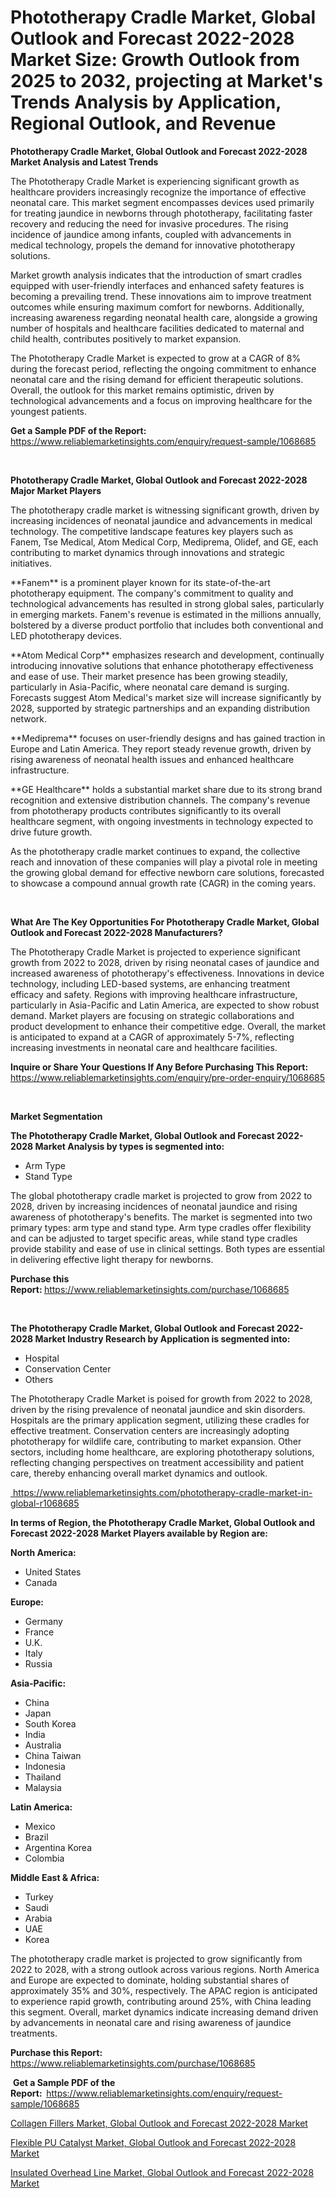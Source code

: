 <p><h1>Phototherapy Cradle Market, Global Outlook and Forecast 2022-2028 Market Size: Growth Outlook from 2025 to 2032, projecting at Market's Trends Analysis by Application, Regional Outlook, and Revenue</h1></p><p><strong>Phototherapy Cradle Market, Global Outlook and Forecast 2022-2028 Market Analysis and Latest Trends</strong></p>
<p><p>The Phototherapy Cradle Market is experiencing significant growth as healthcare providers increasingly recognize the importance of effective neonatal care. This market segment encompasses devices used primarily for treating jaundice in newborns through phototherapy, facilitating faster recovery and reducing the need for invasive procedures. The rising incidence of jaundice among infants, coupled with advancements in medical technology, propels the demand for innovative phototherapy solutions.</p><p>Market growth analysis indicates that the introduction of smart cradles equipped with user-friendly interfaces and enhanced safety features is becoming a prevailing trend. These innovations aim to improve treatment outcomes while ensuring maximum comfort for newborns. Additionally, increasing awareness regarding neonatal health care, alongside a growing number of hospitals and healthcare facilities dedicated to maternal and child health, contributes positively to market expansion.</p><p>The Phototherapy Cradle Market is expected to grow at a CAGR of 8% during the forecast period, reflecting the ongoing commitment to enhance neonatal care and the rising demand for efficient therapeutic solutions. Overall, the outlook for this market remains optimistic, driven by technological advancements and a focus on improving healthcare for the youngest patients.</p></p>
<p><strong>Get a Sample PDF of the Report:&nbsp;</strong> <a href="https://www.reliablemarketinsights.com/enquiry/request-sample/1068685?utm_campaign=2218&utm_medium=2&utm_source=Github&utm_content=ia&utm_term=21032025&utm_id=phototherapy-cradle-market-global-outlook-and-forecast-2022-2028">https://www.reliablemarketinsights.com/enquiry/request-sample/1068685</a></p>
<p>&nbsp;</p>
<p><strong>Phototherapy Cradle Market, Global Outlook and Forecast 2022-2028 Major Market Players</strong></p>
<p><p>The phototherapy cradle market is witnessing significant growth, driven by increasing incidences of neonatal jaundice and advancements in medical technology. The competitive landscape features key players such as Fanem, Tse Medical, Atom Medical Corp, Mediprema, Olidef, and GE, each contributing to market dynamics through innovations and strategic initiatives.</p><p>**Fanem** is a prominent player known for its state-of-the-art phototherapy equipment. The company's commitment to quality and technological advancements has resulted in strong global sales, particularly in emerging markets. Fanem's revenue is estimated in the millions annually, bolstered by a diverse product portfolio that includes both conventional and LED phototherapy devices.</p><p>**Atom Medical Corp** emphasizes research and development, continually introducing innovative solutions that enhance phototherapy effectiveness and ease of use. Their market presence has been growing steadily, particularly in Asia-Pacific, where neonatal care demand is surging. Forecasts suggest Atom Medical's market size will increase significantly by 2028, supported by strategic partnerships and an expanding distribution network.</p><p>**Mediprema** focuses on user-friendly designs and has gained traction in Europe and Latin America. They report steady revenue growth, driven by rising awareness of neonatal health issues and enhanced healthcare infrastructure.</p><p>**GE Healthcare** holds a substantial market share due to its strong brand recognition and extensive distribution channels. The company's revenue from phototherapy products contributes significantly to its overall healthcare segment, with ongoing investments in technology expected to drive future growth.</p><p>As the phototherapy cradle market continues to expand, the collective reach and innovation of these companies will play a pivotal role in meeting the growing global demand for effective newborn care solutions, forecasted to showcase a compound annual growth rate (CAGR) in the coming years.</p></p>
<p>&nbsp;</p>
<p><strong>What Are The Key Opportunities For Phototherapy Cradle Market, Global Outlook and Forecast 2022-2028 Manufacturers?</strong></p>
<p><p>The Phototherapy Cradle Market is projected to experience significant growth from 2022 to 2028, driven by rising neonatal cases of jaundice and increased awareness of phototherapy's effectiveness. Innovations in device technology, including LED-based systems, are enhancing treatment efficacy and safety. Regions with improving healthcare infrastructure, particularly in Asia-Pacific and Latin America, are expected to show robust demand. Market players are focusing on strategic collaborations and product development to enhance their competitive edge. Overall, the market is anticipated to expand at a CAGR of approximately 5-7%, reflecting increasing investments in neonatal care and healthcare facilities.</p></p>
<p><strong>Inquire or Share Your Questions If Any Before Purchasing This Report:</strong> <a href="https://www.reliablemarketinsights.com/enquiry/pre-order-enquiry/1068685?utm_campaign=2218&utm_medium=2&utm_source=Github&utm_content=ia&utm_term=21032025&utm_id=phototherapy-cradle-market-global-outlook-and-forecast-2022-2028">https://www.reliablemarketinsights.com/enquiry/pre-order-enquiry/1068685</a></p>
<p>&nbsp;</p>
<p><strong>Market Segmentation</strong></p>
<p><strong>The Phototherapy Cradle Market, Global Outlook and Forecast 2022-2028 Market Analysis by types is segmented into:</strong></p>
<p><ul><li>Arm Type</li><li>Stand Type</li></ul></p>
<p><p>The global phototherapy cradle market is projected to grow from 2022 to 2028, driven by increasing incidences of neonatal jaundice and rising awareness of phototherapy's benefits. The market is segmented into two primary types: arm type and stand type. Arm type cradles offer flexibility and can be adjusted to target specific areas, while stand type cradles provide stability and ease of use in clinical settings. Both types are essential in delivering effective light therapy for newborns.</p></p>
<p><strong>Purchase this Report:&nbsp;</strong><a href="https://www.reliablemarketinsights.com/purchase/1068685?utm_campaign=2218&utm_medium=2&utm_source=Github&utm_content=ia&utm_term=21032025&utm_id=phototherapy-cradle-market-global-outlook-and-forecast-2022-2028">https://www.reliablemarketinsights.com/purchase/1068685</a></p>
<p>&nbsp;</p>
<p><strong>The Phototherapy Cradle Market, Global Outlook and Forecast 2022-2028 Market Industry Research by Application is segmented into:</strong></p>
<p><ul><li>Hospital</li><li>Conservation Center</li><li>Others</li></ul></p>
<p><p>The Phototherapy Cradle Market is poised for growth from 2022 to 2028, driven by the rising prevalence of neonatal jaundice and skin disorders. Hospitals are the primary application segment, utilizing these cradles for effective treatment. Conservation centers are increasingly adopting phototherapy for wildlife care, contributing to market expansion. Other sectors, including home healthcare, are exploring phototherapy solutions, reflecting changing perspectives on treatment accessibility and patient care, thereby enhancing overall market dynamics and outlook.</p></p>
<p><a href="https://www.reliablemarketinsights.com/phototherapy-cradle-market-in-global-r1068685?utm_campaign=2218&utm_medium=2&utm_source=Github&utm_content=ia&utm_term=21032025&utm_id=phototherapy-cradle-market-global-outlook-and-forecast-2022-2028">&nbsp;https://www.reliablemarketinsights.com/phototherapy-cradle-market-in-global-r1068685</a></p>
<p><strong>In terms of Region, the Phototherapy Cradle Market, Global Outlook and Forecast 2022-2028 Market Players available by Region are:</strong></p>
<p>
    <p> <strong> North America: </strong>
        <ul>
            <li>United States</li>
            <li>Canada</li>
        </ul>
        </p> 
    <p> <strong> Europe: </strong>
        <ul>
            <li>Germany</li>
            <li>France</li>
            <li>U.K.</li>
            <li>Italy</li>
            <li>Russia</li>
        </ul>
        </p> 
    <p> <strong> Asia-Pacific: </strong>
        <ul>
            <li>China</li>
            <li>Japan</li>
            <li>South Korea</li>
            <li>India</li>
            <li>Australia</li>
            <li>China Taiwan</li>
            <li>Indonesia</li>
            <li>Thailand</li>
            <li>Malaysia</li>
        </ul>
        </p> 
    <p> <strong> Latin America: </strong>
        <ul>
            <li>Mexico</li>
            <li>Brazil</li>
            <li>Argentina Korea</li>
            <li>Colombia</li>
        </ul>
        </p> 
    <p> <strong> Middle East & Africa: </strong>
        <ul>
            <li>Turkey</li>
            <li>Saudi</li>
            <li>Arabia</li>
            <li>UAE</li>
            <li>Korea</li>
        </ul>
    </p>
    </p>
<p><p>The phototherapy cradle market is projected to grow significantly from 2022 to 2028, with a strong outlook across various regions. North America and Europe are expected to dominate, holding substantial shares of approximately 35% and 30%, respectively. The APAC region is anticipated to experience rapid growth, contributing around 25%, with China leading this segment. Overall, market dynamics indicate increasing demand driven by advancements in neonatal care and rising awareness of jaundice treatments.</p></p>
<p><strong>Purchase this Report: </strong><a href="https://www.reliablemarketinsights.com/purchase/1068685?utm_campaign=2218&utm_medium=2&utm_source=Github&utm_content=ia&utm_term=21032025&utm_id=phototherapy-cradle-market-global-outlook-and-forecast-2022-2028">https://www.reliablemarketinsights.com/purchase/1068685</a></p>
<p>&nbsp;<strong>Get a Sample PDF of the Report:&nbsp;&nbsp;</strong><a href="https://www.reliablemarketinsights.com/enquiry/request-sample/1068685?utm_campaign=2218&utm_medium=2&utm_source=Github&utm_content=ia&utm_term=21032025&utm_id=phototherapy-cradle-market-global-outlook-and-forecast-2022-2028">https://www.reliablemarketinsights.com/enquiry/request-sample/1068685</a></p>
<p><strong></strong></p>
<p><p><a href="https://github.com/sanokdagada01/Market-Research-Report-List-1/blob/main/collagen-fillers-market-global-outlook-and-forecast-2022-2028-market.md?utm_campaign=2218&utm_medium=2&utm_source=Github&utm_content=ia&utm_term=21032025&utm_id=phototherapy-cradle-market-global-outlook-and-forecast-2022-2028">Collagen Fillers Market, Global Outlook and Forecast 2022-2028 Market</a></p><p><a href="https://github.com/popoialraih3/Market-Research-Report-List-1/blob/main/flexible-pu-catalyst-market-global-outlook-and-forecast-2022-2028-market.md?utm_campaign=2218&utm_medium=2&utm_source=Github&utm_content=ia&utm_term=21032025&utm_id=phototherapy-cradle-market-global-outlook-and-forecast-2022-2028">Flexible PU Catalyst Market, Global Outlook and Forecast 2022-2028 Market</a></p><p><a href="https://github.com/haajipauget/Market-Research-Report-List-1/blob/main/insulated-overhead-line-market-global-outlook-and-forecast-2022-2028-market.md?utm_campaign=2218&utm_medium=2&utm_source=Github&utm_content=ia&utm_term=21032025&utm_id=phototherapy-cradle-market-global-outlook-and-forecast-2022-2028">Insulated Overhead Line Market, Global Outlook and Forecast 2022-2028 Market</a></p></p>